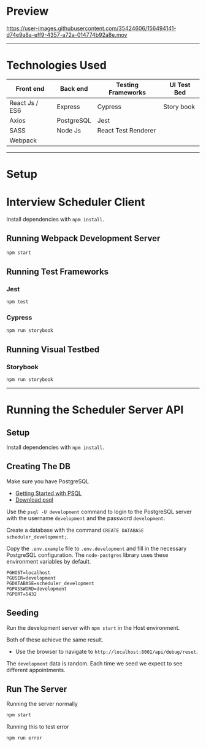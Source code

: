 # Preview



https://user-images.githubusercontent.com/35424606/156494141-d74e9a8a-eff9-4357-a72a-014774b92a8e.mov



---
# Technologies Used
Front end | Back end | Testing Frameworks | UI Test Bed
  ---     |   ---    |       ---          |     ---
React Js / ES6 | Express | Cypress        | Story book
Axios     | PostgreSQL   | Jest           |
SASS      | Node Js      | React Test Renderer|
Webpack   |              |                |



----
# Setup
# Interview Scheduler Client


Install dependencies with `npm install`.

## Running Webpack Development Server

```sh
npm start
```

## Running Test Frameworks
### Jest

```sh
npm test
```
### Cypress

```sh
npm run storybook
```
## Running Visual Testbed
### Storybook 

```sh
npm run storybook
```
----
# Running the Scheduler Server API

## Setup

Install dependencies with `npm install`.

## Creating The DB

Make sure you have PostgreSQL
- [Getting Started with PSQL](https://www.postgresqltutorial.com/postgresql-getting-started/)
- [Download psql](https://www.postgresql.org/download/)

Use the `psql -U development` command to login to the PostgreSQL server with the username `development` and the password `development`.

Create a database with the command `CREATE DATABASE scheduler_development;`.

Copy the `.env.example` file to `.env.development` and fill in the necessary PostgreSQL configuration. The `node-postgres` library uses these environment variables by default.

```
PGHOST=localhost
PGUSER=development
PGDATABASE=scheduler_development
PGPASSWORD=development
PGPORT=5432
```

## Seeding

Run the development server with `npm start` in the Host environment.

Both of these achieve the same result.

- Use the browser to navigate to `http://localhost:8001/api/debug/reset`.

The `development` data is random. Each time we seed we expect to see different appointments.

## Run The Server

Running the server normally
```sh
npm start
```

Running this to test error
```sh
npm run error
```
